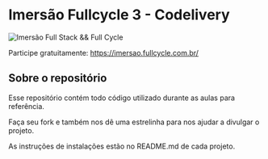 # Imersão Fullcycle 3 - Codelivery
![Imersão Full Stack && Full Cycle](https://events-fullcycle.s3.amazonaws.com/events-fullcycle/static/site/img/grupo_4417.png)

Participe gratuitamente: https://imersao.fullcycle.com.br/

## Sobre o repositório
Esse repositório contém todo código utilizado durante as aulas para referência.

Faça seu fork e também nos dê uma estrelinha para nos ajudar a divulgar o projeto.

As instruções de instalações estão no README.md de cada projeto.
